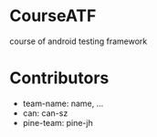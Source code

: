CourseATF
=========

course of android testing framework

# Contributors
* team-name: name, ...
* can: can-sz
* pine-team: pine-jh

